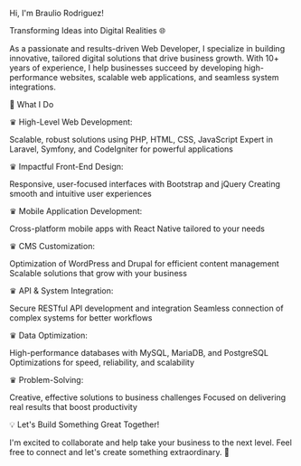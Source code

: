 Hi, I'm Braulio Rodriguez!

Transforming Ideas into Digital Realities 🌐

As a passionate and results-driven Web Developer, I specialize in building innovative, tailored digital solutions that drive business growth. With 10+ years of experience, I help businesses succeed by developing high-performance websites, scalable web applications, and seamless system integrations.

🚀 What I Do

♛ High-Level Web Development:

Scalable, robust solutions using PHP, HTML, CSS, JavaScript
Expert in Laravel, Symfony, and CodeIgniter for powerful applications

♛ Impactful Front-End Design:

Responsive, user-focused interfaces with Bootstrap and jQuery
Creating smooth and intuitive user experiences

♛ Mobile Application Development:

Cross-platform mobile apps with React Native tailored to your needs

♛ CMS Customization:

Optimization of WordPress and Drupal for efficient content management
Scalable solutions that grow with your business

♛ API & System Integration:

Secure RESTful API development and integration
Seamless connection of complex systems for better workflows

♛ Data Optimization:

High-performance databases with MySQL, MariaDB, and PostgreSQL
Optimizations for speed, reliability, and scalability

♛ Problem-Solving:

Creative, effective solutions to business challenges
Focused on delivering real results that boost productivity

💡 Let's Build Something Great Together!

I'm excited to collaborate and help take your business to the next level.
Feel free to connect and let's create something extraordinary. 🚀
